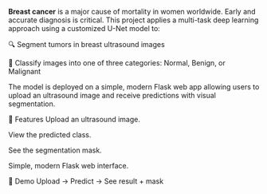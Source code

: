 <b>Breast cancer</b> is a major cause of mortality in women worldwide. Early and accurate diagnosis is critical. This project applies a multi-task deep learning approach using a customized U-Net model to:

🔍 Segment tumors in breast ultrasound images

📌 Classify images into one of three categories: Normal, Benign, or Malignant

The model is deployed on a simple, modern Flask web app allowing users to upload an ultrasound image and receive predictions with visual segmentation.


🚀 Features
Upload an ultrasound image.

View the predicted class.

See the segmentation mask.

Simple, modern Flask web interface.


📸 Demo
Upload → Predict → See result + mask
